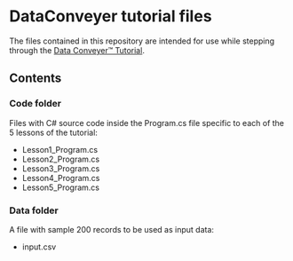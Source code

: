 # DataConveyer tutorial files


The files contained in this repository are intended for use while stepping through the [Data Conveyer™ Tutorial](http://www.mavidian.com/dataconveyer/tutorial/).

## Contents

### Code folder
Files with C# source code inside the Program.cs file specific to each of the 5 lessons of the tutorial:
* Lesson1_Program.cs
* Lesson2_Program.cs
* Lesson3_Program.cs
* Lesson4_Program.cs
* Lesson5_Program.cs

### Data folder
A file with sample 200 records to be used as input data: 
* input.csv
